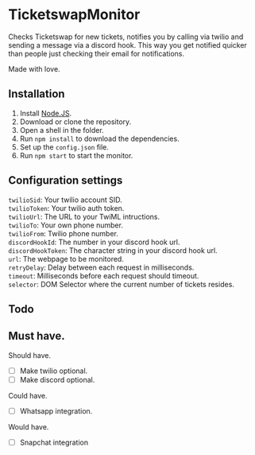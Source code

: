 # TicketswapMonitor

Checks Ticketswap for new tickets, notifies you by calling via twilio and sending a message via a discord hook.
This way you get notified quicker than people just checking their email for notifications.  
  
Made with love.
  
## Installation

1. Install [Node.JS](https://nodejs.org/en/download/).
2. Download or clone the repository.
3. Open a shell in the folder.
4. Run `npm install` to download the dependencies.
5. Set up the `config.json` file.
6. Run `npm start` to start the monitor.

## Configuration settings
`twilioSid`: Your twilio account SID.  
`twilioToken`: Your twilio auth token.  
`twilioUrl`: The URL to your TwiML intructions.   
`twilioTo`: Your own phone number.  
`twilioFrom`: Twilio phone number.  
`discordHookId`: The number in your discord hook url.  
`discordHookToken`: The character string in your discord hook url.  
`url`: The webpage to be monitored.  
`retryDelay`: Delay between each request in milliseconds.  
`timeout`: Milliseconds before each request should timeout.  
`selector`: DOM Selector where the current number of tickets resides.

## Todo
Must have.  
-  

Should have.  
- [ ] Make twilio optional.  
- [ ] Make discord optional.  

Could have.  
- [ ] Whatsapp integration.  

Would have.  
- [ ] Snapchat integration  
